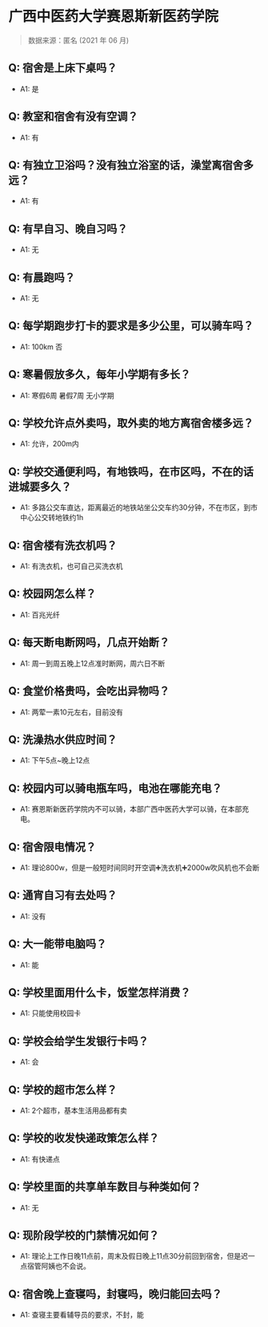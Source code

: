 # 广西中医药大学赛恩斯新医药学院

> 数据来源：匿名 (2021 年 06 月)

## Q: 宿舍是上床下桌吗？

- A1: 是

## Q: 教室和宿舍有没有空调？

- A1: 有

## Q: 有独立卫浴吗？没有独立浴室的话，澡堂离宿舍多远？

- A1: 有

## Q: 有早自习、晚自习吗？

- A1: 无

## Q: 有晨跑吗？

- A1: 无

## Q: 每学期跑步打卡的要求是多少公里，可以骑车吗？

- A1: 100km 否

## Q: 寒暑假放多久，每年小学期有多长？

- A1: 寒假6周 暑假7周 无小学期

## Q: 学校允许点外卖吗，取外卖的地方离宿舍楼多远？

- A1: 允许，200m内

## Q: 学校交通便利吗，有地铁吗，在市区吗，不在的话进城要多久？

- A1: 多路公交车直达，距离最近的地铁站坐公交车约30分钟，不在市区，到市中心公交转地铁约1h

## Q: 宿舍楼有洗衣机吗？

- A1: 有洗衣机，也可自己买洗衣机

## Q: 校园网怎么样？

- A1: 百兆光纤

## Q: 每天断电断网吗，几点开始断？

- A1: 周一到周五晚上12点准时断网，周六日不断

## Q: 食堂价格贵吗，会吃出异物吗？

- A1: 两荤一素10元左右，目前没有

## Q: 洗澡热水供应时间？

- A1: 下午5点\~晚上12点

## Q: 校园内可以骑电瓶车吗，电池在哪能充电？

- A1: 赛恩斯新医药学院内不可以骑，本部广西中医药大学可以骑，在本部充电。

## Q: 宿舍限电情况？

- A1: 理论800w，但是一般短时间同时开空调➕洗衣机➕2000w吹风机也不会断

## Q: 通宵自习有去处吗？

- A1: 没有

## Q: 大一能带电脑吗？

- A1: 能

## Q: 学校里面用什么卡，饭堂怎样消费？

- A1: 只能使用校园卡

## Q: 学校会给学生发银行卡吗？

- A1: 会

## Q: 学校的超市怎么样？

- A1: 2个超市，基本生活用品都有卖

## Q: 学校的收发快递政策怎么样？

- A1: 有快递点

## Q: 学校里面的共享单车数目与种类如何？

- A1: 无

## Q: 现阶段学校的门禁情况如何？

- A1: 理论上工作日晚11点前，周末及假日晚上11点30分前回到宿舍，但是迟一点宿管阿姨也不会说。

## Q: 宿舍晚上查寝吗，封寝吗，晚归能回去吗？

- A1: 查寝主要看辅导员的要求，不封，能

